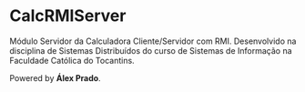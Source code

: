# CalcRMIServer

Módulo Servidor da Calculadora Cliente/Servidor com RMI. Desenvolvido na disciplina de Sistemas Distribuídos do curso de Sistemas de Informação na Faculdade Católica do Tocantins.

Powered by **Álex Prado**.